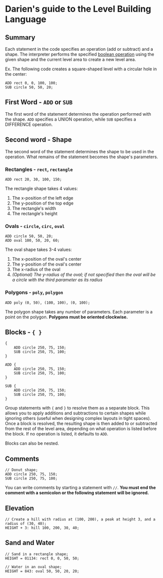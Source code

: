 # Darien's guide to the Level Building Language

## Summary

Each statement in the code specifies an operation (add or subtract) and a shape. The interpreter performs the specified [boolean operation](https://en.wikipedia.org/wiki/Boolean_operations_on_polygons#/media/File:Boolean_operations_on_shapes-en.svg) using the given shape and the current level area to create a new level area.

Ex. The following code creates a square-shaped level with a circular hole in the center:
```
ADD rect 0, 0, 100, 100;
SUB circle 50, 50, 20;
```

## First Word - `ADD` or `SUB`

The first word of the statement determines the operation performed with the shape. `ADD` specifies a UNION operation, while `SUB` specifies a DIFFERENCE operation.

## Second word - Shape

The second word of the statement determines the shape to be used in the operation. What remains of the statement becomes the shape's parameters.

### Rectangles - `rect`, `rectangle`

```
ADD rect 20, 30, 100, 150;
```

The rectangle shape takes 4 values:
1. The x-position of the left edge
2. The y-position of the top edge
3. The rectangle's width
4. The rectangle's height

### Ovals - `circle`, `circ`, `oval`

```
ADD circle 50, 50, 20;
ADD oval 100, 50, 20, 60;
```

The oval shape takes 3-4 values:
1. The x-position of the oval's center
2. The y-position of the oval's center
3. The x-radius of the oval
4. *(Optional) The y-radius of the oval; if not specified then the oval will be a circle with the third parameter as its radius*

### Polygons - `poly`, `polygon`

```
ADD poly (0, 50), (100, 100), (0, 100);
```

The polygon shape takes any number of parameters. Each parameter is a point on the polygon. **Polygons must be oriented clockwise.**

## Blocks - `{ }`

```
{
    ADD circle 250, 75, 150;
    SUB circle 250, 75, 100;
}

ADD {
    ADD circle 250, 75, 150;
    SUB circle 250, 75, 100;
}

SUB {
    ADD circle 250, 75, 150;
    SUB circle 250, 75, 100;
}

```

Group statements with `{` and `}` to resolve them as a separate block. This allows you to apply additions and subtractions to certain shapes while ignoring others (useful when designing complex layouts in tight spaces). Once a block is resolved, the resulting shape is then added to or subtracted from the rest of the level area, depending on what operation is listed before the block. If no operation is listed, it defaults to `ADD`.

Blocks can also be nested.

## Comments

```
// Donut shape;
ADD circle 250, 75, 150;
SUB circle 250, 75, 100;
```

You can write comments by starting a statement with `//`. **You must end the comment with a semicolon or the following statement will be ignored.**

## Elevation

```
// Create a hill with radius at (100, 200), a peak at height 3, and a radius of (30, 40);
HEIGHT + 3: hill 100, 200, 30, 40;
```

## Sand and Water

```
// Sand in a rectangle shape;
HEIGHT = 01134: rect 0, 0, 50, 50;

// Water in an oval shape;
HEIGHT = 843: oval 50, 50, 20, 20;
```



